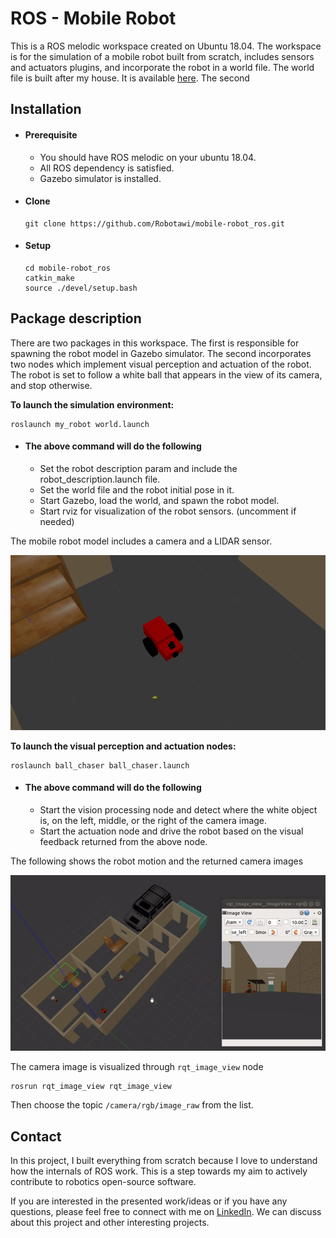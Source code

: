 # ROS - Mobile Robot
This is a ROS melodic workspace created on Ubuntu 18.04. The workspace is for the simulation of a mobile robot built from scratch, includes sensors and actuators plugins, and incorporate the robot in a world file. The world file is built after my house. It is available [here](https://github.com/Robotawi/gazebo_world). The second 

## Installation

- #### Prerequisite
    - You should have ROS melodic on your ubuntu 18.04.
    - All ROS dependency is satisfied.
    - Gazebo simulator is installed.

- #### Clone

    ```
    git clone https://github.com/Robotawi/mobile-robot_ros.git
    ```

- #### Setup
    ```
    cd mobile-robot_ros
    catkin_make
    source ./devel/setup.bash
    ```
## Package description
There are two packages in this workspace. The first is responsible for spawning the robot model in Gazebo simulator. The second incorporates two nodes which implement visual perception and actuation of the robot. The robot is set to follow a white ball that appears in the view of its camera, and stop otherwise. 

**To launch the simulation environment:**
```
roslaunch my_robot world.launch
```

- #### The above command will do the following
    - Set the robot description param and include the robot_description.launch file.
    - Set the world file and the robot initial pose in it.
    - Start Gazebo, load the world, and spawn the robot model.
    - Start rviz for visualization of the robot sensors. (uncomment if needed)
  
The mobile robot model includes a camera and a LIDAR sensor.

![](./pkg_images/rbt_model.png)



**To launch the visual perception and actuation nodes:**
```
roslaunch ball_chaser ball_chaser.launch
```
- #### The above command will do the following
    - Start the vision processing node and detect where the white object is, on the left, middle, or the right of the camera image.
    - Start the actuation node and drive the robot based on the visual feedback returned from the above node.

The following shows the robot motion and the returned camera images

![](./pkg_images/mobile_robot15.gif)

 The camera image is visualized through `rqt_image_view` node
 ```
 rosrun rqt_image_view rqt_image_view
 ```
 Then choose the topic `/camera/rgb/image_raw` from the list.


## Contact
In this project, I built everything from scratch because I love to understand how the internals of ROS work. This is a step towards my aim to actively contribute to robotics open-source software.

If you are interested in the presented work/ideas or if you have any questions, please feel free to connect with me on [LinkedIn](https://www.linkedin.com/in/mohraess). We can discuss about this project and other interesting projects.

